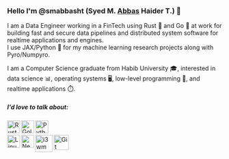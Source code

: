 ### Hello I'm @smabbasht (Syed M. <ins>Abbas</ins> Haider T.) 👋
I am a Data Engineer working in a FinTech using Rust 🦀 and Go 🐹 at work for building fast and secure data pipelines and distributed system software for realtime applications and engines. <br>I use JAX/Python 🐍 for my machine learning research projects along with Pyro/Numpyro.

I am a Computer Science graduate from Habib University 🎓, interested in data science 📊, operating systems 🖥️, low-level programming 🔧, and realtime applications ⏱️.

##### I'd love to talk about:

<div>
<!-- <img align="left" alt="sql" width="30px" src="https://raw.githubusercontent.com/github/explore/80688e429a7d4ef2fca1e82350fe8e3517d3494d/topics/sql/sql.png" /> -->
<!-- <img align="left" alt="C" width="30px" src="https://cdn.jsdelivr.net/npm/programming-languages-logos@0.0.3/src/c/c.svg" /> -->
<img align="left" alt="Rust" width="30px" src="https://www.rust-lang.org/logos/rust-logo-256x256.png" />
<img align="left" alt="Golag" width="30px" src="https://cdn.jsdelivr.net/npm/programming-languages-logos@0.0.3/src/go/go_512x512.png" />
<img align="left" alt="Python" width="30px" src="https://cdn.jsdelivr.net/npm/programming-languages-logos@0.0.3/src/python/python.svg" />
</div>
<br />
<br />
<!-- <div>
<img align="left" alt="django" width="30px" src="https://avatars3.githubusercontent.com/u/27804?s=200&v=4" />
<img align="left" alt="MySQL" width="30px" src="https://raw.githubusercontent.com/github/explore/80688e429a7d4ef2fca1e82350fe8e3517d3494d/topics/mysql/mysql.png" />
<img align="left" alt="MySQL" width="30px" src="https://encrypted-tbn0.gstatic.com/images?q=tbn:ANd9GcQq0BH5f9IB58AEv3KCe1uG7uOrCcEPG-EF3A&s" />
</div>
<br />
<br /> -->
<div>
<img align="left" alt="Linux" width="30px" src="https://upload.wikimedia.org/wikipedia/commons/a/af/Tux.png" />
<img align="left" alt="Neovim" width="30px" src="https://upload.wikimedia.org/wikipedia/commons/3/3a/Neovim-mark.svg" /> 
<img align="left" alt="i3wm" width="40px" src="https://upload.wikimedia.org/wikipedia/commons/thumb/2/27/I3_window_manager_logo.svg/502px-I3_window_manager_logo.svg.png" />
<img align="left" alt="Git" width="35px" src="https://git-scm.com/images/logos/downloads/Git-Icon-1788C.png" />
</div>
<!-- <div>
<img align="left" alt="Linux" width="30px" src="" />
<img align="left" alt="Neovim" width="30px" src=""> 
<img align="left" alt="i3wm" width="30px" src="" />
<img align="left" alt="Git" width="30px" src="" />
</div> -->
<!--
**smabbasht/smabbasht** is a ✨ _special_ ✨ repository because its `README.md` (this file) appears on your GitHub profile.

Here are some ideas to get you started:

- 🔭 I’m currently working on ...
- 🌱 I’m currently learning ...
- 👯 I’m looking to collaborate on ...
- 🤔 I’m looking for help with ...
- 💬 Ask me about ...
- 📫 How to reach me: ...
- 😄 Pronouns: ...
- ⚡ Fun fact: ...
-->
